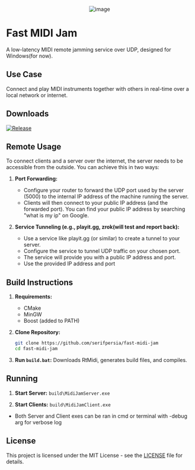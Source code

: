 <div align="center">
  
![image](https://github.com/user-attachments/assets/a3b4a0aa-9278-4eff-a0e1-5a684535a567)

</div>

# Fast MIDI Jam

A low-latency MIDI remote jamming service over UDP, designed for Windows(for now).

## Use Case

Connect and play MIDI instruments together with others in real-time over a local network or internet.

## Downloads

[![Release](https://img.shields.io/github/release/serifpersia/fast-midi-jam.svg?style=flat-square)](https://github.com/serifpersia/fast-midi-jam/releases)

## Remote Usage

To connect clients and a server over the internet, the server needs to be accessible from the outside. You can achieve this in two ways:

1.  **Port Forwarding:**
    *   Configure your router to forward the UDP port used by the server (5000) to the internal IP address of the machine running the server.
    *   Clients will then connect to your public IP address (and the forwarded port). You can find your public IP address by searching "what is my ip" on Google.

2.  **Service Tunneling (e.g., playit.gg, zrok(will test and report back):**
    *   Use a service like playit.gg (or similar) to create a tunnel to your server.
    *   Configure the service to tunnel UDP traffic on your chosen port.
    *   The service will provide you with a public IP address and port.
    *   Use the provided IP address and port

## Build Instructions

1.  **Requirements:**
    *   CMake
    *   MinGW
    *   Boost (added to PATH)

2.  **Clone Repository:**
    ```bash
    git clone https://github.com/serifpersia/fast-midi-jam
    cd fast-midi-jam
    ```

3.  **Run `build.bat`:** Downloads RtMidi, generates build files, and compiles.

## Running

1.  **Start Server:** `build\MidiJamServer.exe` 

2.  **Start Clients:** `build\MidiJamClient.exe`
* Both Server and Client exes can be ran in cmd or terminal with -debug arg for verbose log
## License

This project is licensed under the MIT License - see the [LICENSE](LICENSE) file for details.
